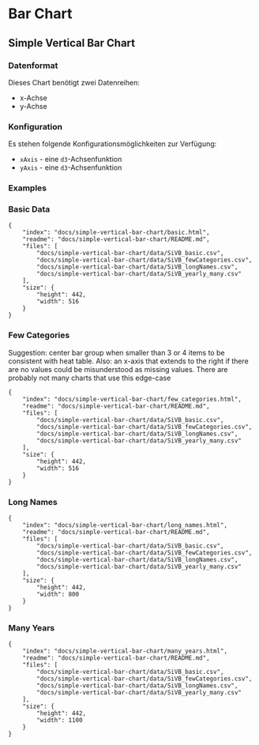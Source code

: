 # Bar Chart

## Simple Vertical Bar Chart

### Datenformat

Dieses Chart benötigt zwei Datenreihen:

* x-Achse
* y-Achse

### Konfiguration

Es stehen folgende Konfigurationsmöglichkeiten zur Verfügung:

* `xAxis` - eine `d3`-Achsenfunktion
* `yAxis` - eine `d3`-Achsenfunktion

### Examples

### Basic Data

```project
{
    "index": "docs/simple-vertical-bar-chart/basic.html",
    "readme": "docs/simple-vertical-bar-chart/README.md",
    "files": [
        "docs/simple-vertical-bar-chart/data/SiVB_basic.csv",
        "docs/simple-vertical-bar-chart/data/SiVB_fewCategories.csv",
        "docs/simple-vertical-bar-chart/data/SiVB_longNames.csv",
        "docs/simple-vertical-bar-chart/data/SiVB_yearly_many.csv"
    ],
    "size": {
        "height": 442,
        "width": 516
    }
}
```

### Few Categories

Suggestion: center bar group when smaller than 3 or 4 items to be consistent with heat table. Also: an x-axis that extends to the right if there are no values could be misunderstood as missing values. There are probably not many charts that use this edge-case

```project
{
    "index": "docs/simple-vertical-bar-chart/few_categories.html",
    "readme": "docs/simple-vertical-bar-chart/README.md",
    "files": [
        "docs/simple-vertical-bar-chart/data/SiVB_basic.csv",
        "docs/simple-vertical-bar-chart/data/SiVB_fewCategories.csv",
        "docs/simple-vertical-bar-chart/data/SiVB_longNames.csv",
        "docs/simple-vertical-bar-chart/data/SiVB_yearly_many.csv"
    ],
    "size": {
        "height": 442,
        "width": 516
    }
}
```

### Long Names

```project
{
    "index": "docs/simple-vertical-bar-chart/long_names.html",
    "readme": "docs/simple-vertical-bar-chart/README.md",
    "files": [
        "docs/simple-vertical-bar-chart/data/SiVB_basic.csv",
        "docs/simple-vertical-bar-chart/data/SiVB_fewCategories.csv",
        "docs/simple-vertical-bar-chart/data/SiVB_longNames.csv",
        "docs/simple-vertical-bar-chart/data/SiVB_yearly_many.csv"
    ],
    "size": {
        "height": 442,
        "width": 800
    }
}
```

### Many Years

```project
{
    "index": "docs/simple-vertical-bar-chart/many_years.html",
    "readme": "docs/simple-vertical-bar-chart/README.md",
    "files": [
        "docs/simple-vertical-bar-chart/data/SiVB_basic.csv",
        "docs/simple-vertical-bar-chart/data/SiVB_fewCategories.csv",
        "docs/simple-vertical-bar-chart/data/SiVB_longNames.csv",
        "docs/simple-vertical-bar-chart/data/SiVB_yearly_many.csv"
    ],
    "size": {
        "height": 442,
        "width": 1100
    }
}
```
